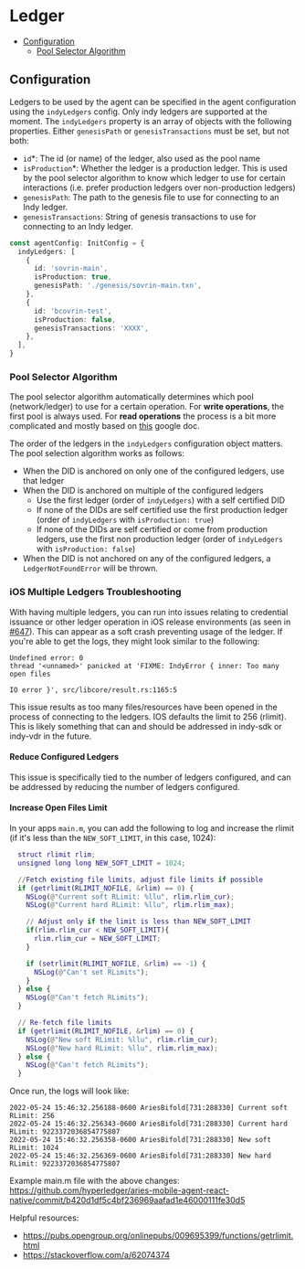 # Ledger

- [Configuration](#configuration)
  - [Pool Selector Algorithm](#pool-selector-algorithm)

## Configuration

Ledgers to be used by the agent can be specified in the agent configuration using the `indyLedgers` config. Only indy ledgers are supported at the moment. The `indyLedgers` property is an array of objects with the following properties. Either `genesisPath` or `genesisTransactions` must be set, but not both:

- `id`\*: The id (or name) of the ledger, also used as the pool name
- `isProduction`\*: Whether the ledger is a production ledger. This is used by the pool selector algorithm to know which ledger to use for certain interactions (i.e. prefer production ledgers over non-production ledgers)
- `genesisPath`: The path to the genesis file to use for connecting to an Indy ledger.
- `genesisTransactions`: String of genesis transactions to use for connecting to an Indy ledger.

```ts
const agentConfig: InitConfig = {
  indyLedgers: [
    {
      id: 'sovrin-main',
      isProduction: true,
      genesisPath: './genesis/sovrin-main.txn',
    },
    {
      id: 'bcovrin-test',
      isProduction: false,
      genesisTransactions: 'XXXX',
    },
  ],
}
```

### Pool Selector Algorithm

The pool selector algorithm automatically determines which pool (network/ledger) to use for a certain operation. For **write operations**, the first pool is always used. For **read operations** the process is a bit more complicated and mostly based on [this](https://docs.google.com/document/d/109C_eMsuZnTnYe2OAd02jAts1vC4axwEKIq7_4dnNVA) google doc.

The order of the ledgers in the `indyLedgers` configuration object matters. The pool selection algorithm works as follows:

- When the DID is anchored on only one of the configured ledgers, use that ledger
- When the DID is anchored on multiple of the configured ledgers
  - Use the first ledger (order of `indyLedgers`) with a self certified DID
  - If none of the DIDs are self certified use the first production ledger (order of `indyLedgers` with `isProduction: true`)
  - If none of the DIDs are self certified or come from production ledgers, use the first non production ledger (order of `indyLedgers` with `isProduction: false`)
- When the DID is not anchored on any of the configured ledgers, a `LedgerNotFoundError` will be thrown.

### iOS Multiple Ledgers Troubleshooting

With having multiple ledgers, you can run into issues relating to credential issuance or other ledger operation in iOS release environments (as seen in [#647](https://github.com/hyperledger/aries-framework-javascript/issues/647)). This can appear as a soft crash preventing usage of the ledger. If you're able to get the logs, they might look similar to the following:

```
Undefined error: 0
thread '<unnamed>' panicked at 'FIXME: IndyError { inner: Too many open files

IO error }', src/libcore/result.rs:1165:5
```

This issue results as too many files/resources have been opened in the process of connecting to the ledgers. IOS defaults the limit to 256 (rlimit). This is likely something that can and should be addressed in indy-sdk or indy-vdr in the future.

#### Reduce Configured Ledgers

This issue is specifically tied to the number of ledgers configured, and can be addressed by reducing the number of ledgers configured.

#### Increase Open Files Limit

In your apps `main.m`, you can add the following to log and increase the rlimit (if it's less than the `NEW_SOFT_LIMIT`, in this case, 1024):

```main.m
  struct rlimit rlim;
  unsigned long long NEW_SOFT_LIMIT = 1024;

  //Fetch existing file limits, adjust file limits if possible
  if (getrlimit(RLIMIT_NOFILE, &rlim) == 0) {
    NSLog(@"Current soft RLimit: %llu", rlim.rlim_cur);
    NSLog(@"Current hard RLimit: %llu", rlim.rlim_max);

    // Adjust only if the limit is less than NEW_SOFT_LIMIT
    if(rlim.rlim_cur < NEW_SOFT_LIMIT){
      rlim.rlim_cur = NEW_SOFT_LIMIT;
    }

    if (setrlimit(RLIMIT_NOFILE, &rlim) == -1) {
      NSLog(@"Can't set RLimits");
    }
  } else {
    NSLog(@"Can't fetch RLimits");
  }

  // Re-fetch file limits
  if (getrlimit(RLIMIT_NOFILE, &rlim) == 0) {
    NSLog(@"New soft RLimit: %llu", rlim.rlim_cur);
    NSLog(@"New hard RLimit: %llu", rlim.rlim_max);
  } else {
    NSLog(@"Can't fetch RLimits");
  }
```

Once run, the logs will look like:

```
2022-05-24 15:46:32.256188-0600 AriesBifold[731:288330] Current soft RLimit: 256
2022-05-24 15:46:32.256343-0600 AriesBifold[731:288330] Current hard RLimit: 9223372036854775807
2022-05-24 15:46:32.256358-0600 AriesBifold[731:288330] New soft RLimit: 1024
2022-05-24 15:46:32.256369-0600 AriesBifold[731:288330] New hard RLimit: 9223372036854775807
```

Example main.m file with the above changes: https://github.com/hyperledger/aries-mobile-agent-react-native/commit/b420d1df5c4bf236969aafad1e46000111fe30d5

Helpful resources:

- https://pubs.opengroup.org/onlinepubs/009695399/functions/getrlimit.html
- https://stackoverflow.com/a/62074374
